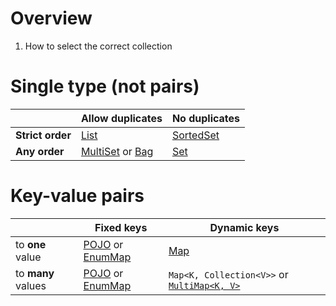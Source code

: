 # Overview
1. How to select the correct collection


# Single type (not pairs)
| |Allow duplicates|No duplicates|
|---|---|---|
|**Strict order**|[List](https://docs.oracle.com/en/java/javase/11/docs/api/java.base/java/util/List.html)|[SortedSet](https://docs.oracle.com/en/java/javase/11/docs/api/java.base/java/util/SortedSet.html)|
|**Any order**|[MultiSet](https://github.com/google/guava/wiki/NewCollectionTypesExplained#Multiset) or [Bag](https://commons.apache.org/proper/commons-collections/apidocs/org/apache/commons/collections4/Bag.html)|[Set](https://docs.oracle.com/en/java/javase/11/docs/api/java.base/java/util/Set.html)|


# Key-value pairs
| |Fixed keys|Dynamic keys|
|---|---|---|
|to **one** value|[POJO](./pojos.lombok.java8-11.md) or [EnumMap](https://docs.oracle.com/en/java/javase/11/docs/api/java.base/java/util/EnumMap.html)|[Map](https://docs.oracle.com/en/java/javase/11/docs/api/java.base/java/util/Map.html)|
|to **many** values|[POJO](./pojos.lombok.java8-11.md) or [EnumMap](https://docs.oracle.com/en/java/javase/11/docs/api/java.base/java/util/EnumMap.html)|`Map<K, Collection<V>>` or [`MultiMap<K, V>`](https://guava.dev/releases/31.0.1-jre/api/docs/com/google/common/collect/Multimap.html)|

